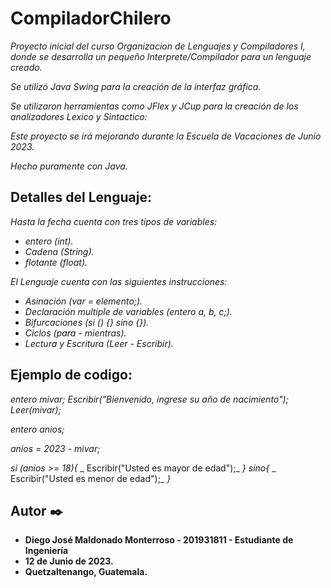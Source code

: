 # CompiladorChilero

_Proyecto inicial del curso Organizacion de Lenguajes y Compiladores I, donde se desarrolla un pequeño Interprete/Compilador para un lenguaje creado._

_Se utilizó Java Swing para la creación de la interfaz gráfica._

_Se utilizaron herramientas como JFlex y JCup para la creación de los analizadores Lexico y Sintactico:_

_Este proyecto se irá mejorando durante la Escuela de Vacaciones de Junio 2023._

_Hecho puramente con Java._

## Detalles del Lenguaje:

_Hasta la fecha cuenta con tres tipos de variables:_

* _entero (int)._
* _Cadena (String)._
* _flotante (float)._

_El Lenguaje cuenta con las siguientes instrucciones:_

* _Asinación (var = elemento;)._
* _Declaración multiple de variables (entero a, b, c;)._
* _Bifurcaciones (si () {} sino {})._
* _Ciclos (para - mientras)._
* _Lectura y Escritura (Leer - Escribir)._

## Ejemplo de codigo:

_entero mivar;_
_Escribir("Bienvenido, ingrese su año de nacimiento");_
_Leer(mivar);_

_entero anios;_

_anios = 2023 - mivar;_

_si (anios >= 18){_
    _ Escribir("Usted es mayor de edad");_
_}_
_sino{_
    _ Escribir("Usted es menor de edad");_
_}_

## Autor ✒️

* **Diego José Maldonado Monterroso - 201931811 - Estudiante de Ingeniería**
* **12 de Junio de 2023.** 
* **Quetzaltenango, Guatemala.** 